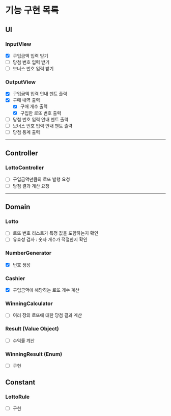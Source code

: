 # 기능 구현 목록

## UI

### InputView

- [x] 구입금액 입력 받기
- [ ] 당첨 번호 입력 받기
- [ ] 보너스 번호 입력 받기

### OutputView

- [x] 구입금액 입력 안내 멘트 출력
- [x] 구매 내역 출력
    - [x] 구매 개수 출력
    - [x] 구입한 로또 번호 출력
- [ ] 당첨 번호 입력 안내 멘트 출력
- [ ] 보너스 번호 입력 안내 멘트 출력
- [ ] 당첨 통계 출력

---

## Controller

### LottoController

- [ ] 구입금액만큼의 로또 발행 요청
- [ ] 당첨 결과 계산 요청

---

## Domain

### Lotto

- [ ] 로또 번호 리스트가 특정 값을 포함하는지 확인
- [ ] 유효성 검사 : 숫자 개수가 적절한지 확인

### NumberGenerator

- [x] 번호 생성

### Cashier

- [x] 구입금액에 해당하는 로또 개수 계산

### WinningCalculator

- [ ] 여러 장의 로또에 대한 당첨 결과 계산

### Result (Value Object)

- [ ] 수익률 계산

### WinningResult (Enum)

- [ ] 구현

## Constant

### LottoRule

- [ ] 구현